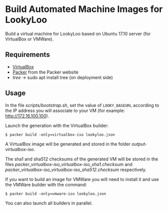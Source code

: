 # Build Automated Machine Images for LookyLoo
Build a virtual machine for LookyLoo based on Ubuntu 17.10 server
(for VirtualBox or VMWare).

## Requirements

* [VirtualBox](https://www.virtualbox.org)
* [Packer](https://www.packer.io) from the Packer website
* *tree* -> sudo apt install tree (on deployment side)

## Usage

In the file *scripts/bootstrap.sh*, set the value of ``LOOKY_BASEURL`` according
to the IP address you will associate to your VM
(for example: http://172.16.100.100).

Launch the generation with the VirtualBox builder:

    $ packer build -only=virtualbox-iso lookyloo.json

A VirtualBox image will be generated and stored in the folder
*output-virtualbox-iso*.

The sha1 and sha512 checksums of the generated VM will be stored in the files
*packer_virtualbox-iso_virtualbox-iso_sha1.checksum* and
*packer_virtualbox-iso_virtualbox-iso_sha512.checksum* respectively.

If you want to build an image for VMWare you will need to install it and
use the VMWare builder with the command:

    $ packer build -only=vmware-iso lookyloo.json

You can also launch all builders in parallel.
